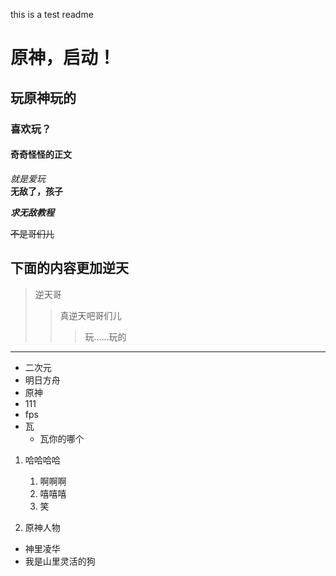this is a test readme<br>

# 原神，启动！<br>

## 玩原神玩的 

### 喜欢玩？

#### 奇奇怪怪的正文

 *就是爱玩*<br>
**无敌了，孩子**

***求无敌教程***

~~不是哥们儿~~

下面的内容更加逆天
--------------------------------------------------------
>逆天哥
>>真逆天吧哥们儿
>>>玩......玩的
------------------------------------------------------------
* 二次元
 * 明日方舟
 * 原神
  * 111
* fps
 * 瓦
   * 瓦你的哪个
1. 哈哈哈哈
   1. 啊啊啊
   2. 嘻嘻嘻
    3. 笑
    
2. 原神人物
 * 神里凌华
  * 我是山里灵活的狗
